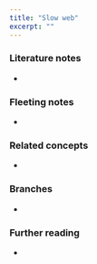 ```yaml
---
title: "Slow web"
excerpt: ""
---
```


### Literature notes
- 

### Fleeting notes
- 

### Related concepts
- 

### Branches
- 

### Further reading
- 